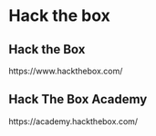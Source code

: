 # Hack the box

<h2>Hack the Box</h2>
https://www.hackthebox.com/

<h2>Hack The Box Academy</h2>
https://academy.hackthebox.com/

